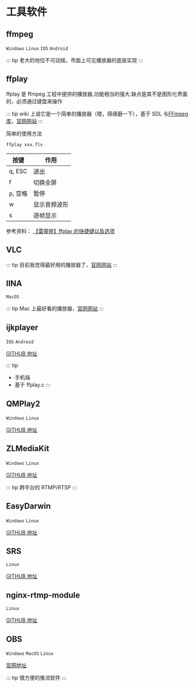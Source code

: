 # 工具软件

## ffmpeg

`Windows` `Linux` `IOS` `Android`

::: tip
老大的地位不可动摇，市面上可见播放器的底层实现
:::

## ffplay

ffplay 是 ffmpeg 工程中提供的播放器,功能相当的强大.缺点是其不是图形化界面的，必须通过键盘来操作

::: tip
wiki 上说它是一个简单的播放器（嗯，得琢磨一下），基于 SDL 与[FFmpeg 库](/video/ffmpeg)，[官网网站](https://ffmpeg.org/ffplay.html)
:::

简单的使用方法

```bash
ffplay xxx.flv
```

| 按键    | 作用         |
| ------- | ------------ |
| q, ESC  | 退出         |
| f       | 切换全屏     |
| p, 空格 | 暂停         |
| w       | 显示音频波形 |
| s       | 逐帧显示     |

参考资料：
[【雷霄骅】ffplay 的快捷键以及选项](https://blog.csdn.net/leixiaohua1020/article/details/15186441)

## VLC

::: tip
目前我觉得最好用的播放器了，[官网网站](https://www.videolan.org/)
:::

## IINA

`MacOS`

::: tip
Mac 上最好看的播放器，[官网网站](https://www.iina.io/)
:::

## ijkplayer

`IOS` `Android`

[GITHUB 地址](https://github.com/bilibili/ijkplayer)

::: tip

- 手机端
- 基于 ffplay.c
  :::

## QMPlay2

`Windows` `Linux`

[GITHUB 地址](https://github.com/zaps166/QMPlay2)

## ZLMediaKit

`Windows` `Linux`

[GITHUB 地址](https://github.com/xia-chu/ZLMediaKit)

::: tip
跨平台的 RTMP/RTSP
:::

## EasyDarwin

`Windows` `Linux`

[GITHUB 地址](https://github.com/EasyDarwin/EasyDarwin)

## SRS

`Linux`

[GITHUB 地址](https://github.com/ossrs/srs)

## nginx-rtmp-module

`Linux`

[GITHUB 地址](https://github.com/arut/nginx-rtmp-module)

## OBS

`Windows` `MacOS` `Linux`

[官网地址](https://obsproject.com/)

::: tip
很方便的推流软件
:::